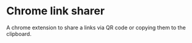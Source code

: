 # Chrome link sharer

A chrome extension to share a links via QR code or copying them to the clipboard.
